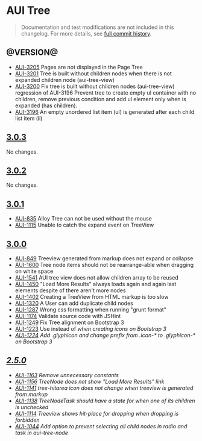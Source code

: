 # AUI Tree

> Documentation and test modifications are not included in this changelog. For more details, see [full commit history](https://github.com/liferay/alloy-ui/commits/master/src/aui-tree).

## @VERSION@

* [AUI-3205](https://issues.liferay.com/browse/AUI-3205) Pages are not displayed in the Page Tree
* [AUI-3201](https://issues.liferay.com/browse/AUI-3201) Tree is built without children nodes when there is not expanded children node (aui-tree-view)
* [AUI-3200](https://issues.liferay.com/browse/AUI-3200) Fix tree is built without children nodes (aui-tree-view) regression of AUI-3196 Prevent tree to create empty ul container with no children, remove previous condition and add ul element only when is expanded (has children).
* [AUI-3196](https://issues.liferay.com/browse/AUI-3196) An empty unordered list item (ul) is generated after each child list item (li)

## [3.0.3](https://github.com/liferay/alloy-ui/releases/tag/3.0.3)

No changes.

## [3.0.2](https://github.com/liferay/alloy-ui/releases/tag/3.0.2)

No changes.

## [3.0.1](https://github.com/liferay/alloy-ui/releases/tag/3.0.1)

* [AUI-835](https://issues.liferay.com/browse/AUI-835) Alloy Tree can not be used without the mouse
* [AUI-1115](https://issues.liferay.com/browse/AUI-1115) Unable to catch the expand event on TreeView

## [3.0.0](https://github.com/liferay/alloy-ui/releases/tag/3.0.0)

* [AUI-849](https://issues.liferay.com/browse/AUI-849) Treeview generated from markup does not expand or collapse
* [AUI-1600](https://issues.liferay.com/browse/AUI-1600) Tree node items should not be rearrange-able when dragging on white space
* [AUI-1541](https://issues.liferay.com/browse/AUI-1541) AUI tree view does not allow children array to be reused
* [AUI-1450](https://issues.liferay.com/browse/AUI-1450) "Load More Results" always loads again and again last elements despite of there aren't more nodes
* [AUI-1402](https://issues.liferay.com/browse/AUI-1402) Creating a TreeView from HTML markup is too slow
* [AUI-1320](https://issues.liferay.com/browse/AUI-1320) A User can add duplicate child nodes
* [AUI-1287](https://issues.liferay.com/browse/AUI-1287) Wrong css formatting when running "grunt format"
* [AUI-1174](https://issues.liferay.com/browse/AUI-1174) Validate source code with JSHint
* [AUI-1249](https://issues.liferay.com/browse/AUI-1249) Fix Tree alignment on Bootstrap 3
* [AUI-1223](https://issues.liferay.com/browse/AUI-1223) Use <span> instead of <i> when creating icons on Bootstrap 3
* [AUI-1224](https://issues.liferay.com/browse/AUI-1224) Add .glyphicon and change prefix from .icon-* to .glyphicon-* on Bootstrap 3

## [2.5.0](https://github.com/liferay/alloy-ui/releases/tag/2.5.0)

* [AUI-1163](https://issues.liferay.com/browse/AUI-1163) Remove unnecessary constants
* [AUI-1156](https://issues.liferay.com/browse/AUI-1156) TreeNode does not show "Load More Results" link
* [AUI-1141](https://issues.liferay.com/browse/AUI-1141) tree-hitarea icon does not change when treeview is generated from markup
* [AUI-1138](https://issues.liferay.com/browse/AUI-1138) TreeNodeTask should have a state for when one of its children is unchecked
* [AUI-1114](https://issues.liferay.com/browse/AUI-1114) Treeview shows hit-place for dropping when dropping is forbidden
* [AUI-1044](https://issues.liferay.com/browse/AUI-1044) Add option to prevent selecting all child nodes in radio and task in aui-tree-node
